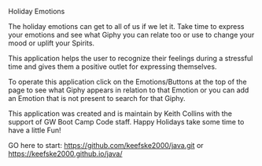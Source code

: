 Holiday Emotions 

The holiday emotions can get to all of us if we let it. Take time to express your emotions and see what Giphy you can relate too or use to change your mood or uplift your Spirits.

This application helps the user to recognize their feelings during a stressful time and gives them a positive outlet for expressing themselves.

To operate this application click on the Emotions/Buttons at the top of the page to see what Giphy appears in relation to that Emotion or you can add an Emotion that is not present to search for that Giphy. 

This application was created and is maintain by Keith Collins with the support of GW Boot Camp Code staff.
Happy Holidays take some time to have a little Fun!

GO here to start: https://github.com/keefske2000/java.git or https://keefske2000.github.io/java/
